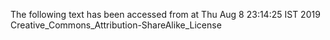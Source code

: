 The following text has been accessed from at Thu Aug 8 23:14:25 IST 2019
Creative_Commons_Attribution-ShareAlike_License
